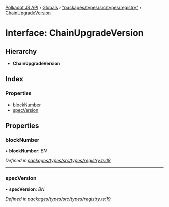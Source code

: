 [Polkadot JS API](../README.md) › [Globals](../globals.md) › ["packages/types/src/types/registry"](../modules/_packages_types_src_types_registry_.md) › [ChainUpgradeVersion](_packages_types_src_types_registry_.chainupgradeversion.md)

# Interface: ChainUpgradeVersion

## Hierarchy

* **ChainUpgradeVersion**

## Index

### Properties

* [blockNumber](_packages_types_src_types_registry_.chainupgradeversion.md#blocknumber)
* [specVersion](_packages_types_src_types_registry_.chainupgradeversion.md#specversion)

## Properties

###  blockNumber

• **blockNumber**: *BN*

*Defined in [packages/types/src/types/registry.ts:18](https://github.com/polkadot-js/api/blob/24d8915005/packages/types/src/types/registry.ts#L18)*

___

###  specVersion

• **specVersion**: *BN*

*Defined in [packages/types/src/types/registry.ts:19](https://github.com/polkadot-js/api/blob/24d8915005/packages/types/src/types/registry.ts#L19)*
